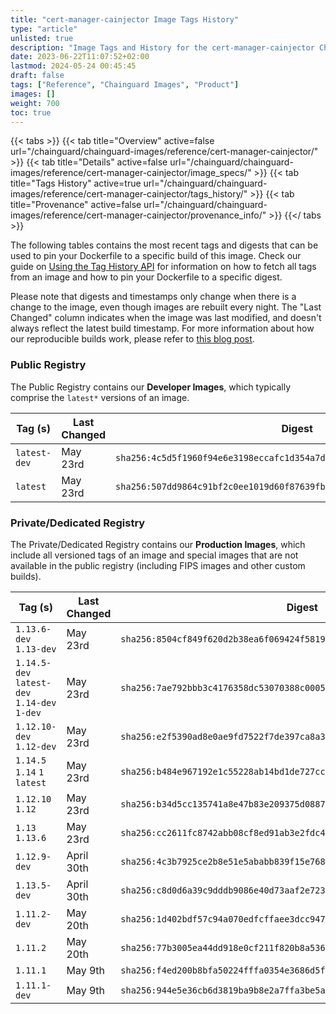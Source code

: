 ```yaml
---
title: "cert-manager-cainjector Image Tags History"
type: "article"
unlisted: true
description: "Image Tags and History for the cert-manager-cainjector Chainguard Image"
date: 2023-06-22T11:07:52+02:00
lastmod: 2024-05-24 00:45:45
draft: false
tags: ["Reference", "Chainguard Images", "Product"]
images: []
weight: 700
toc: true
---
```


{{< tabs >}}
{{< tab title="Overview" active=false url="/chainguard/chainguard-images/reference/cert-manager-cainjector/" >}}
{{< tab title="Details" active=false url="/chainguard/chainguard-images/reference/cert-manager-cainjector/image_specs/" >}}
{{< tab title="Tags History" active=true url="/chainguard/chainguard-images/reference/cert-manager-cainjector/tags_history/" >}}
{{< tab title="Provenance" active=false url="/chainguard/chainguard-images/reference/cert-manager-cainjector/provenance_info/" >}}
{{</ tabs >}}

The following tables contains the most recent tags and digests that can be used to pin your Dockerfile to a specific build of this image. Check our guide on [Using the Tag History API](/chainguard/chainguard-images/using-the-tag-history-api/) for information on how to fetch all tags from an image and how to pin your Dockerfile to a specific digest.

Please note that digests and timestamps only change when there is a change to the image, even though images are rebuilt every night. The "Last Changed" column indicates when the image was last modified, and doesn't always reflect the latest build timestamp. For more information about how our reproducible builds work, please refer to [this blog post](https://www.chainguard.dev/unchained/reproducing-chainguards-reproducible-image-builds).

### Public Registry
The Public Registry contains our **Developer Images**, which typically comprise the `latest*` versions of an image.

| Tag (s)       | Last Changed | Digest                                                                    |
|---------------|--------------|---------------------------------------------------------------------------|
|  `latest-dev` | May 23rd     | `sha256:4c5d5f1960f94e6e3198eccafc1d354a7d43fca9179c47f65b7f69d40affae75` |
|  `latest`     | May 23rd     | `sha256:507dd9864c91bf2c0ee1019d60f87639fb016e0fcbc7354feb4c44e071e4a332` |


### Private/Dedicated Registry
The Private/Dedicated Registry contains our **Production Images**, which include all versioned tags of an image and special images that are not available in the public registry (including FIPS images and other custom builds).

| Tag (s)                                       | Last Changed | Digest                                                                    |
|-----------------------------------------------|--------------|---------------------------------------------------------------------------|
|  `1.13.6-dev` `1.13-dev`                      | May 23rd     | `sha256:8504cf849f620d2b38ea6f069424f5819d300ff2d0a1c44e4fd7b0df1fb73a43` |
|  `1.14.5-dev` `latest-dev` `1.14-dev` `1-dev` | May 23rd     | `sha256:7ae792bbb3c4176358dc53070388c00058e52e93f6e7e825dd442b06f4229f6f` |
|  `1.12.10-dev` `1.12-dev`                     | May 23rd     | `sha256:e2f5390ad8e0ae9fd7522f7de397ca8a38262b6454eb861f901dba95b195c606` |
|  `1.14.5` `1.14` `1` `latest`                 | May 23rd     | `sha256:b484e967192e1c55228ab14bd1de727cc0f44af60c211b4685ff51cbab2d4cda` |
|  `1.12.10` `1.12`                             | May 23rd     | `sha256:b34d5cc135741a8e47b83e209375d0887e17b5b2b3b3af3b53affebdebb015d9` |
|  `1.13` `1.13.6`                              | May 23rd     | `sha256:cc2611fc8742abb08cf8ed91ab3e2fdc4d5250a94ff1a43ec94067e24e977529` |
|  `1.12.9-dev`                                 | April 30th   | `sha256:4c3b7925ce2b8e51e5ababb839f15e768e80958d5a94fe430159bd8f8d6b7aad` |
|  `1.13.5-dev`                                 | April 30th   | `sha256:c8d0d6a39c9dddb9086e40d73aaf2e7236535f8a1ae37254e8de2e94cbdd2955` |
|  `1.11.2-dev`                                 | May 20th     | `sha256:1d402bdf57c94a070edfcffaee3dcc947206c295b86505b6426428c7ef733570` |
|  `1.11.2`                                     | May 20th     | `sha256:77b3005ea44dd918e0cf211f820b8a53679f1e5cf1f178b160a51941f4851174` |
|  `1.11.1`                                     | May 9th      | `sha256:f4ed200b8bfa50224fffa0354e3686d5f2fc17c4f51d966eb43d10faef081fe6` |
|  `1.11.1-dev`                                 | May 9th      | `sha256:944e5e36cb6d3819ba9b8e2a7ffa3be5a9677e21de92c22529186bdf7c90ef0a` |


